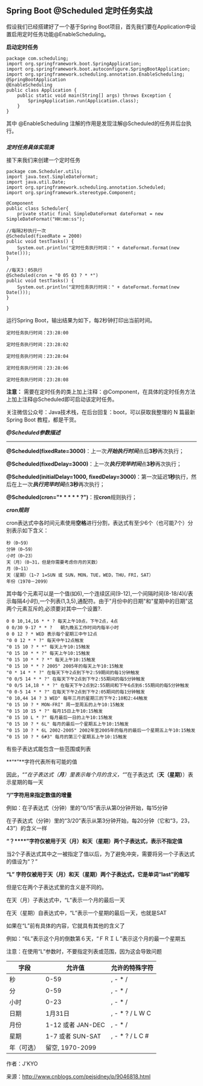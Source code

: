 ## Spring Boot @Scheduled 定时任务实战



假设我们已经搭建好了一个基于Spring Boot项目，首先我们要在Application中设置启用定时任务功能@EnableScheduling。



**启动定时任务**

```
package com.scheduling;
import org.springframework.boot.SpringApplication;
import org.springframework.boot.autoconfigure.SpringBootApplication;
import org.springframework.scheduling.annotation.EnableScheduling;
@SpringBootApplication
@EnableScheduling
public class Application {
    public static void main(String[] args) throws Exception {
        SpringApplication.run(Application.class);
    }
}
```

其中 @EnableScheduling 注解的作用是发现注解@Scheduled的任务并后台执行。

### 

***定时任务具体实现类***



接下来我们来创建一个定时任务

```
package com.Scheduler.utils;
import java.text.SimpleDateFormat;
import java.util.Date;
import org.springframework.scheduling.annotation.Scheduled;
import org.springframework.stereotype.Component;

@Component
public class Scheduler{
    private static final SimpleDateFormat dateFormat = new SimpleDateFormat("HH:mm:ss");

//每隔2秒执行一次
@Scheduled(fixedRate = 2000)
public void testTasks() {
    System.out.println("定时任务执行时间：" + dateFormat.format(new Date()));
}

//每天3：05执行
@Scheduled(cron = "0 05 03 ? * *")
public void testTasks() {
    System.out.println("定时任务执行时间：" + dateFormat.format(new Date()));
}

}
```

运行Spring Boot，输出结果为如下，每2秒钟打印出当前时间。

```
定时任务执行时间：23:28:00

定时任务执行时间：23:28:02

定时任务执行时间：23:28:04

定时任务执行时间：23:28:06

定时任务执行时间：23:28:08
```



**注意：** 需要在定时任务的类上加上注释：@Component，在具体的定时任务方法上加上注释@Scheduled即可启动该定时任务。

关注微信公众号：Java技术栈，在后台回复：boot，可以获取我整理的 N 篇最新Spring Boot 教程，都是干货。

***@Scheduled参数描述***

***

**@Scheduled(fixedRate=3000)**：上一次***开始执行时间***点后**3秒**再次执行；

**@Scheduled(fixedDelay=3000)**：上一次***执行完毕时间***点**3秒**再次执行；

**@Scheduled(initialDelay=1000, fixedDelay=3000)**：第一次延迟**1秒**执行，然后在上一次***执行完毕时间***点**3秒**再次执行；

**@Scheduled(cron="\* \* \* \* \* ?")**：按**cron**规则执行；



***cron规则***



cron表达式中各时间元素使用**空格**进行分割，表达式有至少6个（也可能7个）分别表示如下含义：

```
秒（0~59）
分钟（0~59）
小时（0~23）
天（月）（0~31，但是你需要考虑你月的天数）
月（0~11）
天（星期）（1~7 1=SUN 或 SUN，MON，TUE，WED，THU，FRI，SAT）
年份（1970－2099）
```

其中每个元素可以是一个值(如6),一个连续区间(9-12),一个间隔时间(8-18/4)(/表示每隔4小时),一个列表(1,3,5),通配符。由于"月份中的日期"和"星期中的日期"这两个元素互斥的,必须要对其中一个设置?.

```
0 0 10,14,16 * * ? 每天上午10点，下午2点，4点
0 0/30 9-17 * * ?   朝九晚五工作时间内每半小时
0 0 12 ? * WED 表示每个星期三中午12点 
"0 0 12 * * ?" 每天中午12点触发 
"0 15 10 ? * *" 每天上午10:15触发 
"0 15 10 * * ?" 每天上午10:15触发 
"0 15 10 * * ? *" 每天上午10:15触发 
"0 15 10 * * ? 2005" 2005年的每天上午10:15触发 
"0 * 14 * * ?" 在每天下午2点到下午2:59期间的每1分钟触发 
"0 0/5 14 * * ?" 在每天下午2点到下午2:55期间的每5分钟触发 
"0 0/5 14,18 * * ?" 在每天下午2点到2:55期间和下午6点到6:55期间的每5分钟触发 
"0 0-5 14 * * ?" 在每天下午2点到下午2:05期间的每1分钟触发 
"0 10,44 14 ? 3 WED" 每年三月的星期三的下午2:10和2:44触发 
"0 15 10 ? * MON-FRI" 周一至周五的上午10:15触发 
"0 15 10 15 * ?" 每月15日上午10:15触发 
"0 15 10 L * ?" 每月最后一日的上午10:15触发 
"0 15 10 ? * 6L" 每月的最后一个星期五上午10:15触发 
"0 15 10 ? * 6L 2002-2005" 2002年至2005年的每月的最后一个星期五上午10:15触发 
"0 15 10 ? * 6#3" 每月的第三个星期五上午10:15触发
```

有些子表达式能包含一些范围或列表

**“\*”**字符代表所有可能的值

因此，“*”在子表达式（**月**）里表示每个月的含义，“*”在子表达式（**天（星期）**）表示星期的每一天



**“/”字符用来指定数值的增量**

例如：在子表达式（分钟）里的“0/15”表示从第0分钟开始，每15分钟

在子表达式（分钟）里的“3/20”表示从第3分钟开始，每20分钟（它和“3，23，43”）的含义一样



**“？****”字符仅被用于天（月）和天（星期）两个子表达式，表示不指定值**

当2个子表达式其中之一被指定了值以后，为了避免冲突，需要将另一个子表达式的值设为“？”



**“L” 字符仅被用于天（月）和天（星期）两个子表达式，它是单词“last”的缩写**

但是它在两个子表达式里的含义是不同的。

在天（月）子表达式中，“L”表示一个月的最后一天

在天（星期）自表达式中，“L”表示一个星期的最后一天，也就是SAT

如果在“L”前有具体的内容，它就具有其他的含义了

例如：“6L”表示这个月的倒数第６天，“ＦＲＩＬ”表示这个月的最一个星期五

注意：在使用“L”参数时，不要指定列表或范围，因为这会导致问题



| **字段**   | **允许值**        | **允许的特殊字符** |
| ---------- | ----------------- | ------------------ |
| 秒         | 0-59              | , - * /            |
| 分         | 0-59              | , - * /            |
| 小时       | 0-23              | , - * /            |
| 日期       | 1月31日           | , - * ? / L W C    |
| 月份       | 1-12 或者 JAN-DEC | , - * /            |
| 星期       | 1-7 或者 SUN-SAT  | , - * ? / L C #    |
| 年（可选） | 留空, 1970-2099   |                    |



作者：J'KYO

来源：http://www.cnblogs.com/pejsidney/p/9046818.html